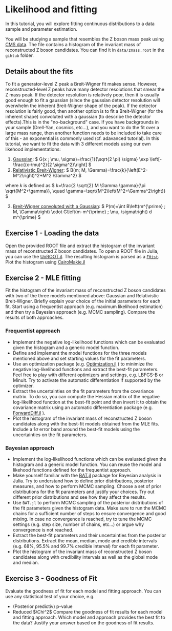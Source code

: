 # Likelihood and fitting

In this tutorial, you will explore fitting continuous distributions to a data sample and parameter estimation.

You will be studying a sample that resembles the Z boson mass peak using [CMS data](https://twiki.cern.ch/twiki/bin/view/CMSPublic/WorkBookHowToFit). The file contains a histogram of the invariant mass of reconstructed Z boson candidates. You can find it in `data/zmass.root` in the `gihtub` folder. 

## Details about the fits
To fit a generator-level Z peak a Breit-Wigner fit makes sense. However, reconstructed-level Z peaks have many detector resolutions that smear the Z mass peak. If the detector resolution is relatively poor, then it is usually good enough to fit a gaussian (since the gaussian detector resolution will overwhelm the inherent Breit-Wigner shape of the peak). If the detector resolution is fairly good, then another option is to fit a Breit-Wigner (for the inherent shape) convoluted with a gaussian (to describe the detector effects).This is in the "no-background" case. If you have backgrounds in your sample (Drell-Yan, cosmics, etc...), and you want to do the fit over a large mass range, then another function needs to be included to take care of this - an exponential is commonly used (cf. adavanced tutorial).
In this tutorial, we want to fit the data with 3 different models using our own likehood implementations:
1. [Gaussian](https://en.wikipedia.org/wiki/Normal_distribution):
$
    G(x ; \mu, \sigma)=\frac{1}{\sqrt{2 \pi} \sigma} \exp \left[-\frac{(x-\mu)^2}{2 \sigma^2}\right]
$
2. [Relativistic Breit-Wigner](https://en.wikipedia.org/wiki/Relativistic_Breit%E2%80%93Wigner_distribution):
$
    B(m; M, \Gamma)=\frac{k}{\left(E^2-M^2\right)^2+M^2 \Gamma^2}
$

where $k$ is defined as
$
    k=\frac{2 \sqrt{2} M \Gamma \gamma}{\pi \sqrt{M^2+\gamma}}, \quad \gamma=\sqrt{M^2\left(M^2+\Gamma^2\right)}
$

3. [Breit-Wigner convoluted with a Gaussian](https://en.wikipedia.org/wiki/Voigt_profile):
$
P(m)=\int B\left(m^{\prime} ; M, \Gamma\right) \cdot G\left(m-m^{\prime} ; \mu, \sigma\right) d m^{\prime}
$

## Exercise 1 - Loading the data

Open the provided ROOT file and extract the histogram of the invariant mass of reconstructed Z boson candidates. To open a ROOT file in Julia, you can use the [UnROOT.jl](https://github.com/JuliaHEP/UnROOT.jl).
The resulting histogram is parsed as a [`FHist`](https://github.com/Moelf/FHist.jl). Plot the histogram using [CairoMakie.jl](https://github.com/MakieOrg/Makie.jl)


## Exercise 2 - MLE fitting

Fit the histogram of the invariant mass of reconstructed Z boson candidates with two of the three models mentioned above: Gaussian and Relativistic Breit-Wigner. Briefly explain your choice of the initial parameters for each fit. Start using a frequentist approach (e.g. maximum likelihood estimation) and then try a Bayesian approach (e.g. MCMC sampling). Compare the results of both approaches.

### Frequentist approach
- Implement the negative log-likelihood functions which can be evaluated given the histogram and a generic model function. 
- Define and implement the model functions for the three models mentioned above and set starting values for the fit parameters.
- Use an optimization package (e.g. [Optimization.jl](https://docs.sciml.ai/Optimization/stable/optimization_packages/optimization/) ) to minimize the negative log-likelihood functions and extract the best-fit parameters. Feel free to play with different optimizers and settings, e.g. LBFGS-B or Minuit. Try to activate the automatic differentiation if supported by the optimizer. 
- Extract the uncertainties on the fit parameters from the covariance matrix. To do so, you can compute the Hessian matrix of the negative log-likelihood function at the best-fit point and then invert it to obtain the covariance matrix using an automatic differentiation package (e.g. [ForwardDiff.jl](https://github.com/JuliaDiff/ForwardDiff.jl) ). 
- Plot the histogram of the invariant mass of reconstructed Z boson candidates along with the best-fit models obtained from the MLE fits. Include a $1 \sigma$ error band around the best-fit models using the uncertainties on the fit parameters.

### Bayesian approach
- Implement the log-likelihood functions which can be evaluated given the histogram and a generic model function. You can reuse the model and likehood functions defined for the frequentist approach.
- Make yourself familiar with the [BAT.jl](https://bat.github.io/BAT.jl/stable/) package for Bayesian analysis in Julia. Try to understand how to define prior distributions, posterior measures, and how to perform MCMC sampling. Choose a set of prior distributions for the fit parameters and justify your choices. Try out different prior distributions and see how they affect the results.
- Use `BAT.jl` to perform MCMC sampling of the posterior distributions of the fit parameters given the histogram data. Make sure to run the MCMC chains for a sufficient number of steps to ensure convergence and good mixing. In case no convergence is reached, try to tune the MCMC settings (e.g. step size, number of chains, etc...) or argue why convergence is not reached.
- Extract the best-fit parameters and their uncertainties from the posterior distributions. Extract the mean, median, mode and credible intervals (e.g. 68%, 95.5% and 99.7% credible interval) for each fit parameter. 
- Plot the histogram of the invariant mass of reconstructed Z boson candidates along with credibility intervals as well as the global mode and median. 

## Exercise 3 - Goodness of Fit

Evaluate the goodness of fit for each model and fitting approach. You can use any statistical test of your choice, e.g. 
- (Posterior predictiv) p-value
- Reduced $\Chi^2$
Compare the goodness of fit results for each model and fitting approach. Which model and approach provides the best fit to the data? Justify your answer based on the goodness of fit results. 